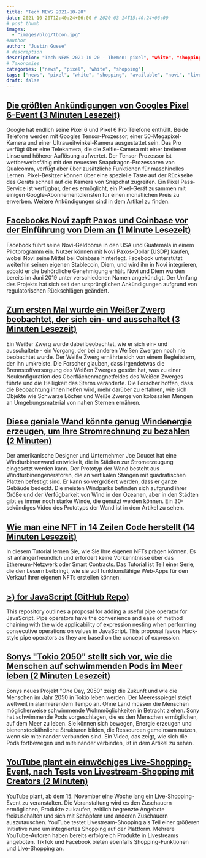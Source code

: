 ```yaml
---
title: "Tech NEWS 2021-10-20"
date: 2021-10-20T12:40:24+06:00 # 2020-03-14T15:40:24+06:00
# post thumb
images:
  - "images/blog/tbcon.jpg"
#author
author: "Justin Guese"
# description
description: "Tech NEWS 2021-10-20 - Themen: pixel", "white", "shopping"
# Taxonomies
categories: ["news", "pixel", "white", "shopping"]
tags: ["news", "pixel", "white", "shopping", "available", "novi", "live"]
draft: false
---
```


## [Die größten Ankündigungen von Googles Pixel 6-Event (3 Minuten Lesezeit)](https://www.theverge.com/2021/10/19/22713338/google-pixel-6-event-top-announcements-tensor-processor-snapchat-pass)

 Google hat endlich seine Pixel 6 und Pixel 6 Pro Telefone enthüllt. Beide Telefone werden mit Googles Tensor-Prozessor, einer 50-Megapixel-Kamera und einer Ultraweitwinkel-Kamera ausgestattet sein. Das Pro verfügt über eine Telekamera, die die Selfie-Kamera mit einer breiteren Linse und höherer Auflösung aufwertet. Der Tensor-Prozessor ist wettbewerbsfähig mit den neuesten Snapdragon-Prozessoren von Qualcomm, verfügt aber über zusätzliche Funktionen für maschinelles Lernen. Pixel-Besitzer können über eine spezielle Taste auf der Rückseite des Geräts schnell auf die Kamera von Snapchat zugreifen. Ein Pixel Pass-Service ist verfügbar, der es ermöglicht, ein Pixel-Gerät zusammen mit einigen Google-Abonnementdiensten für einen monatlichen Preis zu erwerben. Weitere Ankündigungen sind in dem Artikel zu finden.

## [Facebooks Novi zapft Paxos und Coinbase vor der Einführung von Diem an (1 Minute Lesezeit)](https://www.coindesk.com/business/2021/10/19/facebooks-novi-taps-paxos-coinbase-ahead-of-diem-rollout/)

 Facebook führt seine Novi-Geldbörse in den USA und Guatemala in einem Pilotprogramm ein. Nutzer können mit Novi Paxos-Dollar (USDP) kaufen, wobei Novi seine Mittel bei Coinbase hinterlegt. Facebook unterstützt weiterhin seinen eigenen Stablecoin, Diem, und wird ihn in Novi integrieren, sobald er die behördliche Genehmigung erhält. Novi und Diem wurden bereits im Juni 2019 unter verschiedenen Namen angekündigt. Der Umfang des Projekts hat sich seit den ursprünglichen Ankündigungen aufgrund von regulatorischen Rückschlägen geändert.

## [Zum ersten Mal wurde ein Weißer Zwerg beobachtet, der sich ein- und ausschaltet (3 Minuten Lesezeit)](https://interestingengineering.com/a-white-dwarf-was-observed-switching-on-and-off-for-the-first-time)

 Ein Weißer Zwerg wurde dabei beobachtet, wie er sich ein- und ausschaltete - ein Vorgang, der bei anderen Weißen Zwergen noch nie beobachtet wurde. Der Weiße Zwerg ernährte sich von einem Begleitstern, der ihn umkreiste. Die Forscher glauben, dass irgendetwas die Brennstoffversorgung des Weißen Zwerges gestört hat, was zu einer Neukonfiguration des Oberflächenmagnetfeldes des Weißen Zwerges führte und die Helligkeit des Sterns veränderte. Die Forscher hoffen, dass die Beobachtung ihnen helfen wird, mehr darüber zu erfahren, wie sich Objekte wie Schwarze Löcher und Weiße Zwerge von kolossalen Mengen an Umgebungsmaterial von nahen Sternen ernähren.

## [Diese geniale Wand könnte genug Windenergie erzeugen, um Ihre Stromrechnung zu bezahlen (2 Minuten)](https://www.fastcompany.com/90687369/this-ingenious-wall-could-harness-enough-wind-power-to-cover-your-electric-bill)

 Der amerikanische Designer und Unternehmer Joe Doucet hat eine Windturbinenwand entwickelt, die in Städten zur Stromerzeugung eingesetzt werden kann. Der Prototyp der Wand besteht aus Windturbinengeneratoren, die an vertikalen Stangen mit quadratischen Platten befestigt sind. Er kann so vergrößert werden, dass er ganze Gebäude bedeckt. Die meisten Windparks befinden sich aufgrund ihrer Größe und der Verfügbarkeit von Wind in den Ozeanen, aber in den Städten gibt es immer noch starke Winde, die genutzt werden können. Ein 30-sekündiges Video des Prototyps der Wand ist in dem Artikel zu sehen.

## [Wie man eine NFT in 14 Zeilen Code herstellt (14 Minuten Lesezeit)](https://www.freecodecamp.org/news/how-to-make-an-nft/)

 In diesem Tutorial lernen Sie, wie Sie Ihre eigenen NFTs prägen können. Es ist anfängerfreundlich und erfordert keine Vorkenntnisse über das Ethereum-Netzwerk oder Smart Contracts. Das Tutorial ist Teil einer Serie, die den Lesern beibringt, wie sie voll funktionsfähige Web-Apps für den Verkauf ihrer eigenen NFTs erstellen können.

## [>) for JavaScript (GitHub Repo)](https://github.com/tc39/proposal-pipeline-operator)

 This repository outlines a proposal for adding a useful pipe operator for JavaScript. Pipe operators have the convenience and ease of method chaining with the wide applicability of expression nesting when performing consecutive operations on values in JavaScript. This proposal favors Hack-style pipe operators as they are based on the concept of expression.

## [Sonys "Tokio 2050" stellt sich vor, wie die Menschen auf schwimmenden Pods im Meer leben (2 Minuten Lesezeit)](https://interestingengineering.com/sonys-tokyo-2050-envisions-humans-living-on-floating-pods-in-the-sea)

 Sonys neues Projekt "One Day, 2050" zeigt die Zukunft und wie die Menschen im Jahr 2050 in Tokio leben werden. Der Meeresspiegel steigt weltweit in alarmierendem Tempo an. Ohne Land müssen die Menschen möglicherweise schwimmende Wohnmöglichkeiten in Betracht ziehen. Sony hat schwimmende Pods vorgeschlagen, die es den Menschen ermöglichen, auf dem Meer zu leben. Sie können sich bewegen, Energie erzeugen und bienenstockähnliche Strukturen bilden, die Ressourcen gemeinsam nutzen, wenn sie miteinander verbunden sind. Ein Video, das zeigt, wie sich die Pods fortbewegen und miteinander verbinden, ist in dem Artikel zu sehen.

## [YouTube plant ein einwöchiges Live-Shopping-Event, nach Tests von Livestream-Shopping mit Creators (2 Minuten)](https://techcrunch.com/2021/10/19/youtube-plans-week-long-live-shopping-event-following-tests-of-livestream-shopping-with-creators//1/0100017c9d2cf174-a78af088-75b8-4399-89bd-d65a0900396a-000000/mnXFoMLUBp4fo7q0o-V9fNInzn97cwYUc6QZmeM9iog=219)

 YouTube plant, ab dem 15. November eine Woche lang ein Live-Shopping-Event zu veranstalten. Die Veranstaltung wird es den Zuschauern ermöglichen, Produkte zu kaufen, zeitlich begrenzte Angebote freizuschalten und sich mit Schöpfern und anderen Zuschauern auszutauschen. YouTube testet Livestream-Shopping als Teil einer größeren Initiative rund um integriertes Shopping auf der Plattform. Mehrere YouTube-Autoren haben bereits erfolgreich Produkte in Livestreams angeboten. TikTok und Facebook bieten ebenfalls Shopping-Funktionen und Live-Shopping an.

